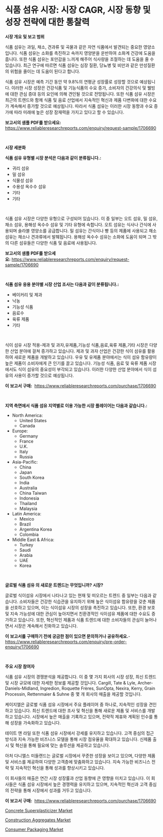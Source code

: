 <p><h1>식품 섬유 시장: 시장 CAGR, 시장 동향 및 성장 전략에 대한 통찰력</h1></p><p><strong>시장 개요 및 보고 범위</strong></p>
<p><p>식품 섬유는 과일, 채소, 견과류 및 곡물과 같은 자연 식품에서 발견되는 중요한 영양소입니다. 식품 섬유는 소화를 촉진하고 속까지 영양분을 운반하여 소화계 건강에 도움을 줍니다. 또한 식품 섬유는 포만감을 느끼게 해주어 식사량을 조절하는 데 도움을 줄 수 있습니다. 최근 연구에 따르면 식품 섬유는 심장 질환, 당뇨병 및 비만과 같은 만성질환의 위험을 줄이는 데 도움이 된다고 합니다. </p><p>식품 섬유 시장은 예측 기간 동안 약 9.8%의 연평균 성장률로 성장할 것으로 예상됩니다. 이러한 시장 성장은 건강식품 및 기능식품의 수요 증가, 소비자의 건강의식 및 웰빙에 대한 관심 증대 등의 요인에 의해 견인될 것으로 전망됩니다. 또한 식품 섬유 시장은 최근의 트렌드와 함께 식품 및 음료 산업에서 지속적인 혁신과 제품 다변화에 대한 수요가 계속해서 증가할 것으로 예상됩니다. 따라서 식품 섬유는 이러한 시장 동향과 수요 증가에 따라 미래에 높은 성장 잠재력을 가지고 있다고 할 수 있습니다.</p></p>
<p><strong>보고서의 샘플 PDF를 받으세요:</strong> <a href="https://www.reliableresearchreports.com/enquiry/request-sample/1706690">https://www.reliableresearchreports.com/enquiry/request-sample/1706690</a></p>
<p>&nbsp;</p>
<p><strong>시장 세분화</strong></p>
<p><strong>식품 섬유 유형별 시장 분석은 다음과 같이 분류됩니다.:</strong></p>
<p><ul><li>귀리 섬유</li><li>밀 섬유</li><li>식물성 섬유</li><li>수용성 옥수수 섬유</li><li>기타</li><li>기타</li></ul></p>
<p>&nbsp;</p>
<p><p>식품 섬유 시장은 다양한 유형으로 구성되어 있습니다. 이 중 일부는 오트 섬유, 밀 섬유, 채소 섬유, 용해성 옥수수 섬유 및 기타 유형에 속합니다. 오트 섬유는 식사나 간식에 사용되며 솔라블 영양소를 공급합니다. 밀 섬유는 간식이나 빵 등의 제품에 사용되고 채소 섬유는 채소나 견과류에서 발췌됩니다. 용해성 옥수수 섬유는 소화에 도움이 되며 그 밖의 다른 섬유들은 다양한 식품 및 음료에 사용됩니다.</p></p>
<p><strong>보고서의 샘플 PDF를 받으세요:</strong>&nbsp;<a href="https://www.reliableresearchreports.com/enquiry/request-sample/1706690">https://www.reliableresearchreports.com/enquiry/request-sample/1706690</a></p>
<p>&nbsp;</p>
<p><strong> 식품 섬유 응용 분야별 시장 산업 조사는 다음과 같이 분류됩니다.:</strong></p>
<p><ul><li>베이커리 및 제과</li><li>낙농</li><li>기능성 식품</li><li>음료수</li><li>육류 제품</li><li>기타</li></ul></p>
<p>&nbsp;</p>
<p><p>식이 섬유 시장 적용-제과 및 과자,유제품,기능성 식품,음료,육류 제품,기타 시장은 다양한 산업 분야에 걸쳐 증가하고 있습니다. 제과 및 과자 산업은 건강한 식이 섬유를 활용하여 새로운 제품을 개발하고 있습니다. 우유 및 유제품 분야에서는 식이 섬유 함유량이 높은 제품이 소비자에게 큰 인기를 끌고 있습니다. 기능성 식품, 음료 및 육류 제품 시장에서도 식이 섬유의 중요성이 부각되고 있습니다. 이러한 다양한 산업 분야에서 식이 섬유의 사용이 증가할 것으로 예상됩니다.</p></p>
<p><strong>이 보고서 구매:</strong>&nbsp; <a href="https://www.reliableresearchreports.com/purchase/1706690">https://www.reliableresearchreports.com/purchase/1706690</a></p>
<p>&nbsp;</p>
<p><strong>지역 측면에서 식품 섬유 지역별로 이용 가능한 시장 플레이어는 다음과 같습니다.:</strong></p>
<p><ul>
    <li>
        North America:
        <ul>
            <li>United States</li>
            <li>Canada</li>
        </ul>
    </li>
    <li>
        Europe:
        <ul>
            <li>Germany</li>
            <li>France</li>
            <li>U.K.</li>
            <li>Italy</li>
            <li>Russia</li>
        </ul>
    </li>
    <li>
        Asia-Pacific:
        <ul>
            <li>China</li>
            <li>Japan</li>
            <li>South Korea</li>
            <li>India</li>
            <li>Australia</li>
            <li>China Taiwan</li>
            <li>Indonesia</li>
            <li>Thailand</li>
            <li>Malaysia</li>
        </ul>
    </li>
    <li>
        Latin America:
        <ul>
            <li>Mexico</li>
            <li>Brazil</li>
            <li>Argentina Korea</li>
            <li>Colombia</li>
        </ul>
    </li>
    <li>
        Middle East & Africa:
        <ul>
            <li>Turkey</li>
            <li>Saudi</li>
            <li>Arabia</li>
            <li>UAE</li>
            <li>Korea</li>
        </ul>
    </li>
    </ul></p>
<p>&nbsp;</p>
<p><strong>글로벌 식품 섬유 의 새로운 트렌드는 무엇입니까? 시장?</strong></p>
<p><p>글로벌 식이섬유 시장에서 나타나고 있는 현재 및 떠오르는 트렌드 중 일부는 다음과 같습니다. 소비자들은 건강한 식습관을 유지하기 위해 높은 식이섬유 함유량을 갖춘 제품을 선호하고 있으며, 이는 식이섬유 시장의 성장을 촉진하고 있습니다. 또한, 환경 보호 및 지속 가능성에 대한 관심이 높아지면서 친환경적인 식이섬유 제품에 대한 수요도 증가하고 있습니다. 또한, 혁신적인 제품과 식품 트렌드에 대한 소비자들의 관심이 늘어나면서 시장은 계속해서 진화하고 있습니다.</p></p>
<p><strong>이 보고서를 구매하기 전에 궁금한 점이 있으면 문의하거나 공유하세요.</strong>- <a href="https://www.reliableresearchreports.com/enquiry/pre-order-enquiry/1706690">https://www.reliableresearchreports.com/enquiry/pre-order-enquiry/1706690</a></p>
<p>&nbsp;</p>
<p><strong>주요 시장 참여자</strong></p>
<p><p>식품 섬유 시장의 경쟁분석을 제공합니다. 이 중 몇 가지 회사의 시장 성장, 최신 트렌드 및 시장 규모에 대한 자세한 정보를 제공할 것입니다. Cargill, Tate & Lyle, Archer-Daniels-Midland, Ingredion, Roquette Frères, SunOpta, Nexira, Kerry, Grain Processin, Rettenmaier & Suhne 중 몇 개 회사의 매출을 제공할 것입니다.</p><p>케이지엘은 글로벌 식품 섬유 시장에서 주요 플레이어 중 하나로, 지속적인 성장을 견인하고 있습니다. 최신 트렌드에 대한 조사 및 혁신을 통해 새로운 제품 및 서비스를 개발하고 있습니다. 시장에서 높은 매출을 기록하고 있으며, 전략적 제휴와 계획된 인수를 통해 성장을 가속화하고 있습니다.</p><p>테이트 앤 라일 또한 식품 섬유 시장에서 강세를 유지하고 있습니다. 고객 중심의 접근 방식과 지속 가능한 비즈니스 모델을 통해 시장 점유율을 확대하고 있습니다. 신제품 출시 및 혁신을 통해 필요에 맞는 솔루션을 제공하고 있습니다.</p><p>아처 다니엘스 미들랜드는 글로벌 시장에서 꾸준한 성장을 보이고 있으며, 다양한 제품 및 서비스를 제공하여 다양한 고객층에 맞춤화하고 있습니다. 지속 가능한 비즈니스 전략 및 지속적인 혁신을 통해 성과를 향상시키고 있습니다.</p><p>이 회사들의 매출은 연간 시장 성장률과 산업 동향에 큰 영향을 미치고 있습니다. 이 회사들은 식품 섬유 시장에서 높은 경쟁력을 유지하고 있으며, 지속적인 혁신과 고객 중심의 전략을 통해 시장에서 성과를 거두고 있습니다.</p></p>
<p><strong>이 보고서 구매:</strong>&nbsp;&nbsp;<a href="https://www.reliableresearchreports.com/purchase/1706690">https://www.reliableresearchreports.com/purchase/1706690</a></p>
<p><p><a href="https://github.com/beatblasta/Market-Research-Report-List-2/blob/main/concrete-superplasticizer-market.md">Concrete Superplasticizer Market</a></p><p><a href="https://github.com/shotows/Market-Research-Report-List-1/blob/main/construction-aggregates-market.md">Construction Aggregates Market</a></p><p><a href="https://github.com/Sinjinluong3e0awx2m195k76/Market-Research-Report-List-1/blob/main/consumer-packaging-market.md">Consumer Packaging Market</a></p></p>
